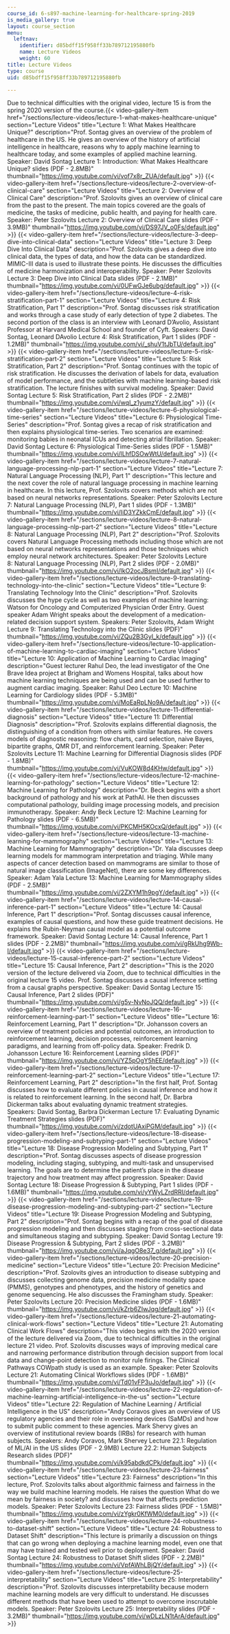 ```yaml
---
course_id: 6-s897-machine-learning-for-healthcare-spring-2019
is_media_gallery: true
layout: course_section
menu:
  leftnav:
    identifier: d85bdff15f958ff33b789712195880fb
    name: Lecture Videos
    weight: 60
title: Lecture Videos
type: course
uid: d85bdff15f958ff33b789712195880fb

---
```


Due to technical difficulties with the original video, lecture 15 is from the spring 2020 version of the course.{{< video-gallery-item href="/sections/lecture-videos/lecture-1-what-makes-healthcare-unique" section="Lecture Videos" title="Lecture 1: What Makes Healthcare Unique?" description="Prof. Sontag gives an overview of the problem of healthcare in the US. He gives an overview of the history of artificial intelligence in healthcare, reasons why to apply machine learning to healthcare today, and some examples of applied machine learning. Speaker: David Sontag Lecture 1: Introduction: What Makes Healthcare Unique? slides (PDF - 2.8MB)" thumbnail="https://img.youtube.com/vi/vof7x8r_ZUA/default.jpg" >}} {{< video-gallery-item href="/sections/lecture-videos/lecture-2-overview-of-clinical-care" section="Lecture Videos" title="Lecture 2: Overview of Clinical Care" description="Prof. Szolovits gives an overview of clinical care from the past to the present. The main topics covered are the goals of medicine, the tasks of medicine, public health, and paying for health care. Speaker: Peter Szolovits Lecture 2: Overview of Clinical Care slides (PDF - 3.9MB)" thumbnail="https://img.youtube.com/vi/DS97JV_o0Fs/default.jpg" >}} {{< video-gallery-item href="/sections/lecture-videos/lecture-3-deep-dive-into-clinical-data" section="Lecture Videos" title="Lecture 3: Deep Dive Into Clinical Data" description="Prof. Szolovits gives a deep dive into clinical data, the types of data, and how the data can be standardized. MIMIC-III data is used to illustrate these points. He discusses the difficulties of medicine harmonization and interoperability. Speaker: Peter Szolovits Lecture 3: Deep Dive into Clinical Data slides (PDF - 2.1MB)" thumbnail="https://img.youtube.com/vi/0UFwGJe6ubg/default.jpg" >}} {{< video-gallery-item href="/sections/lecture-videos/lecture-4-risk-stratification-part-1" section="Lecture Videos" title="Lecture 4: Risk Stratification, Part 1" description="Prof. Sontag discusses risk stratification and works through a case study of early detection of type 2 diabetes. The second portion of the class is an interview with Leonard D’Avolio, Assistant Professor at Harvard Medical School and founder of Cyft. Speakers: David Sontag, Leonard DAvolio Lecture 4: Risk Stratification, Part 1 slides (PDF - 1.2MB)" thumbnail="https://img.youtube.com/vi/_shuV1tJbTU/default.jpg" >}} {{< video-gallery-item href="/sections/lecture-videos/lecture-5-risk-stratification-part-2" section="Lecture Videos" title="Lecture 5: Risk Stratification, Part 2" description="Prof. Sontag continues with the topic of risk stratification. He discusses the derivation of labels for data, evaluation of model performance, and the subtleties with machine learning-based risk stratification. The lecture finishes with survival modeling. Speaker: David Sontag Lecture 5: Risk Stratification, Part 2 slides (PDF - 2.2MB)" thumbnail="https://img.youtube.com/vi/wqI_z1yumzY/default.jpg" >}} {{< video-gallery-item href="/sections/lecture-videos/lecture-6-physiological-time-series" section="Lecture Videos" title="Lecture 6: Physiological Time-Series" description="Prof. Sontag gives a recap of risk stratification and then explains physiological time-series. Two scenarios are examined: monitoring babies in neonatal ICUs and detecting atrial fibrillation. Speaker: David Sontag Lecture 6: Physiological Time-Series slides (PDF - 1.5MB)" thumbnail="https://img.youtube.com/vi/lLhfDSOwWtU/default.jpg" >}} {{< video-gallery-item href="/sections/lecture-videos/lecture-7-natural-language-processing-nlp-part-1" section="Lecture Videos" title="Lecture 7: Natural Language Processing (NLP), Part 1" description="This lecture and the next cover the role of natural language processing in machine learning in healthcare. In this lecture, Prof. Szolovits covers methods which are not based on neural networks representations. Speaker: Peter Szolovits Lecture 7: Natural Language Processing (NLP), Part 1 slides (PDF - 1.3MB)" thumbnail="https://img.youtube.com/vi/IiD3YZkkCmE/default.jpg" >}} {{< video-gallery-item href="/sections/lecture-videos/lecture-8-natural-language-processing-nlp-part-2" section="Lecture Videos" title="Lecture 8: Natural Language Processing (NLP), Part 2" description="Prof. Szolovits covers Natural Language Processing methods including those which are not based on neural networks representations and those techniques which employ neural network architectures. Speaker: Peter Szolovits Lecture 8: Natural Language Processing (NLP), Part 2 slides (PDF - 2.0MB)" thumbnail="https://img.youtube.com/vi/lkO2ocJBsmI/default.jpg" >}} {{< video-gallery-item href="/sections/lecture-videos/lecture-9-translating-technology-into-the-clinic" section="Lecture Videos" title="Lecture 9: Translating Technology Into the Clinic" description="Prof. Szolovits discusses the hype cycle as well as two examples of machine learning: Watson for Oncology and Computerized Physician Order Entry. Guest speaker Adam Wright speaks about the development of a medication-related decision support system. Speakers: Peter Szolovits, Adam Wright Lecture 9: Translating Technology into the Clinic slides (PDF)" thumbnail="https://img.youtube.com/vi/ZQu2B3GyI_k/default.jpg" >}} {{< video-gallery-item href="/sections/lecture-videos/lecture-10-application-of-machine-learning-to-cardiac-imaging" section="Lecture Videos" title="Lecture 10: Application of Machine Learning to Cardiac Imaging" description="Guest lecturer Rahul Deo, the lead investigator of the One Brave Idea project at Brigham and Womens Hospital, talks about how machine learning techniques are being used and can be used further to augment cardiac imaging. Speaker: Rahul Deo Lecture 10: Machine Learning for Cardiology slides (PDF - 5.3MB)" thumbnail="https://img.youtube.com/vi/MoEaRpLNo9A/default.jpg" >}} {{< video-gallery-item href="/sections/lecture-videos/lecture-11-differential-diagnosis" section="Lecture Videos" title="Lecture 11: Differential Diagnosis" description="Prof. Szolovits explains differential diagnosis, the distinguishing of a condition from others with similar features. He covers models of diagnostic reasoning: flow charts, card selection, naive Bayes, bipartite graphs, QMR DT, and reinforcement learning. Speaker: Peter Szolovits Lecture 11: Machine Learning for Differential Diagnosis slides (PDF - 1.8MB)" thumbnail="https://img.youtube.com/vi/VuKOW8d4KHw/default.jpg" >}} {{< video-gallery-item href="/sections/lecture-videos/lecture-12-machine-learning-for-pathology" section="Lecture Videos" title="Lecture 12: Machine Learning for Pathology" description="Dr. Beck begins with a short background of pathology and his work at PathAI. He then discusses computational pathology, building image processing models, and precision immunotherapy. Speaker: Andy Beck Lecture 12: Machine Learning for Pathology slides (PDF - 6.5MB)" thumbnail="https://img.youtube.com/vi/PKCMH5KOcxQ/default.jpg" >}} {{< video-gallery-item href="/sections/lecture-videos/lecture-13-machine-learning-for-mammography" section="Lecture Videos" title="Lecture 13: Machine Learning for Mammography" description="Dr. Yala discusses deep learning models for mammogram interpretation and triaging. While many aspects of cancer detection based on mammograms are similar to those of natural image classification (ImageNet), there are some key differences. Speaker: Adam Yala Lecture 13: Machine Learning for Mammography slides (PDF - 2.5MB)" thumbnail="https://img.youtube.com/vi/2ZXYM1h9pgY/default.jpg" >}} {{< video-gallery-item href="/sections/lecture-videos/lecture-14-causal-inference-part-1" section="Lecture Videos" title="Lecture 14: Causal Inference, Part 1" description="Prof. Sontag discusses causal inference, examples of causal questions, and how these guide treatment decisions. He explains the Rubin-Neyman causal model as a potential outcome framework. Speaker: David Sontag Lecture 14: Causal Inference, Part 1 slides (PDF - 2.2MB)" thumbnail="https://img.youtube.com/vi/gRkUhg9Wb-I/default.jpg" >}} {{< video-gallery-item href="/sections/lecture-videos/lecture-15-causal-inference-part-2" section="Lecture Videos" title="Lecture 15: Causal Inference, Part 2" description="This is the 2020 version of the lecture delivered via Zoom, due to technical difficulties in the original lecture 15 video. Prof. Sontag discusses a causal inference setting from a causal graphs perspective. Speaker: David Sontag Lecture 15: Causal Inference, Part 2 slides (PDF)" thumbnail="https://img.youtube.com/vi/g5v-NvNoJQQ/default.jpg" >}} {{< video-gallery-item href="/sections/lecture-videos/lecture-16-reinforcement-learning-part-1" section="Lecture Videos" title="Lecture 16: Reinforcement Learning, Part 1" description="Dr. Johansson covers an overview of treatment policies and potential outcomes, an introduction to reinforcement learning, decision processes, reinforcement learning paradigms, and learning from off-policy data. Speaker: Fredrik D. Johansson Lecture 16: Reinforcement Learning slides (PDF)" thumbnail="https://img.youtube.com/vi/YZ5pOgY5hEE/default.jpg" >}} {{< video-gallery-item href="/sections/lecture-videos/lecture-17-reinforcement-learning-part-2" section="Lecture Videos" title="Lecture 17: Reinforcement Learning, Part 2" description="In the first half, Prof. Sontag discusses how to evaluate different policies in causal inference and how it is related to reinforcement learning. In the second half, Dr. Barbra Dickerman talks about evaluating dynamic treatment strategies. Speakers: David Sontag, Barbra Dickerman Lecture 17: Evaluating Dynamic Treatment Strategies slides (PDF)" thumbnail="https://img.youtube.com/vi/zdotUAxiPGM/default.jpg" >}} {{< video-gallery-item href="/sections/lecture-videos/lecture-18-disease-progression-modeling-and-subtyping-part-1" section="Lecture Videos" title="Lecture 18: Disease Progression Modeling and Subtyping, Part 1" description="Prof. Sontag discusses aspects of disease progression modeling, including staging, subtyping, and multi-task and unsupervised learning. The goals are to determine the patient’s place in the disease trajectory and how treatment may affect progression. Speaker: David Sontag Lecture 18: Disease Progression & Subtyping, Part 1 slides (PDF - 1.6MB)" thumbnail="https://img.youtube.com/vi/yYWyLZrdRRI/default.jpg" >}} {{< video-gallery-item href="/sections/lecture-videos/lecture-19-disease-progression-modeling-and-subtyping-part-2" section="Lecture Videos" title="Lecture 19: Disease Progression Modeling and Subtyping, Part 2" description="Prof. Sontag begins with a recap of the goal of disease progression modeling and then discusses staging from cross-sectional data and simultaneous staging and subtyping. Speaker: David Sontag Lecture 19: Disease Progression & Subtyping, Part 2 slides (PDF - 3.2MB)" thumbnail="https://img.youtube.com/vi/aJqgO8e37_g/default.jpg" >}} {{< video-gallery-item href="/sections/lecture-videos/lecture-20-precision-medicine" section="Lecture Videos" title="Lecture 20: Precision Medicine" description="Prof. Szolovits gives an introduction to disease subtyping and discusses collecting genome data, precision medicine modality space (PMMS), genotypes and phenotypes, and the history of genetics and genome sequencing. He also discusses the Framingham study. Speaker: Peter Szolovits Lecture 20: Precision Medicine slides (PDF - 1.6MB)" thumbnail="https://img.youtube.com/vi/kZrb6ZIwJqg/default.jpg" >}} {{< video-gallery-item href="/sections/lecture-videos/lecture-21-automating-clinical-work-flows" section="Lecture Videos" title="Lecture 21: Automating Clinical Work Flows" description="This video begins with the 2020 version of the lecture delivered via Zoom, due to technical difficulties in the original lecture 21 video. Prof. Szolovits discusses ways of improving medical care and narrowing performance distribution through decision support from local data and change-point detection to monitor rule firings. The Clinical Pathways COWpath study is used as an example. Speaker: Peter Szolovits Lecture 21: Automating Clinical Workflows slides (PDF - 1.6MB)" thumbnail="https://img.youtube.com/vi/Td01vFP3uJo/default.jpg" >}} {{< video-gallery-item href="/sections/lecture-videos/lecture-22-regulation-of-machine-learning-artificial-intelligence-in-the-us" section="Lecture Videos" title="Lecture 22: Regulation of Machine Learning / Artificial Intelligence in the US" description="Andy Coravos gives an overview of US regulatory agencies and their role in overseeing devices (SaMDs) and how to submit public comment to these agencies. Mark Shervy gives an overview of institutional review boards (IRBs) for research with human subjects. Speakers: Andy Coravos, Mark Shervey Lecture 22.1: Regulation of ML/AI in the US slides (PDF - 2.9MB) Lecture 22.2: Human Subjects Research slides (PDF)" thumbnail="https://img.youtube.com/vi/k95abdkdCPk/default.jpg" >}} {{< video-gallery-item href="/sections/lecture-videos/lecture-23-fairness" section="Lecture Videos" title="Lecture 23: Fairness" description="In this lecture, Prof. Szolovits talks about algorithmic fairness and fairness in the way we build machine learning models. He raises the question What do we mean by fairness in society? and discusses how that affects prediction models. Speaker: Peter Szolovits Lecture 23: Fairness slides (PDF - 1.5MB)" thumbnail="https://img.youtube.com/vi/zYgkr0KfWM0/default.jpg" >}} {{< video-gallery-item href="/sections/lecture-videos/lecture-24-robustness-to-dataset-shift" section="Lecture Videos" title="Lecture 24: Robustness to Dataset Shift" description="This lecture is primarily a discussion on things that can go wrong when deploying a machine learning model, even one that may have trained and tested well prior to deployment. Speaker: David Sontag Lecture 24: Robustness to Dataset Shift slides (PDF - 2.2MB)" thumbnail="https://img.youtube.com/vi/VpfAWhLBjQY/default.jpg" >}} {{< video-gallery-item href="/sections/lecture-videos/lecture-25-interpretability" section="Lecture Videos" title="Lecture 25: Interpretability" description="Prof. Szolovits discusses interpretability because modern machine learning models are very difficult to understand. He discusses different methods that have been used to attempt to overcome inscrutable models. Speaker: Peter Szolovits Lecture 25: Interpretability slides (PDF - 3.2MB)" thumbnail="https://img.youtube.com/vi/wDLzLN1tArA/default.jpg" >}}
